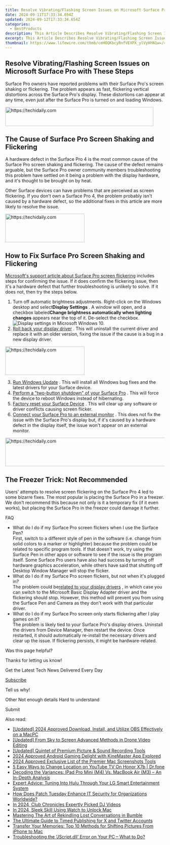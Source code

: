 ```yaml
---
title: Resolve Vibrating/Flashing Screen Issues on Microsoft Surface Pro with These Steps
date: 2024-09-11T17:33:34.654Z
updated: 2024-09-12T17:33:34.654Z
categories:
  - BestProducts
description: This Article Describes Resolve Vibrating/Flashing Screen Issues on Microsoft Surface Pro with These Steps
excerpt: This Article Describes Resolve Vibrating/Flashing Screen Issues on Microsoft Surface Pro with These Steps
thumbnail: https://www.lifewire.com/thmb/ceHOQKbcyRnfVEXPX_ylVyHhN1w=/400x300/filters:no_upscale():max_bytes(150000):strip_icc():format(webp)/microsoft-surface-pro-4-screen-flickering-ee1196d402054d0889714deb16c989af.jpg
---
```


## Resolve Vibrating/Flashing Screen Issues on Microsoft Surface Pro with These Steps
 Surface Pro owners have reported problems with their Surface Pro's screen shaking or flickering. The problem appears as fast, flickering vertical distortions across the Surface Pro's display. These distortions can appear at any time, even just after the Surface Pro is turned on and loading Windows.

<!-- affiliate ads begin -->
<a href="https://aligracehair.sjv.io/c/5597632/2135404/19272" target="_top" id="2135404">
  <img src="//a.impactradius-go.com/display-ad/19272-2135404" border="0" alt="https://techidaily.com" width="468" height="60"/>
</a>
<img height="0" width="0" src="https://aligracehair.sjv.io/i/5597632/2135404/19272" style="position:absolute;visibility:hidden;" border="0" />
<!-- affiliate ads end -->

## The Cause of Surface Pro Screen Shaking and Flickering

 A hardware defect in the Surface Pro 4 is the most common cause of the Surface Pro screen shaking and flickering. The cause of the defect remains arguable, but the Surface Pro owner community members troubleshooting this problem have settled on it being a problem with the display hardware, and it's thought to be brought on by heat.

 Other Surface devices can have problems that are perceived as screen flickering. If you don't own a Surface Pro 4, the problem probably isn't caused by a hardware defect, so the additional fixes in this article are more likely to resolve the issue.

<!-- affiliate ads begin -->
<a href="https://aligracehair.sjv.io/c/5597632/2135354/19272" target="_top" id="2135354">
  <img src="//a.impactradius-go.com/display-ad/19272-2135354" border="0" alt="https://techidaily.com" width="250" height="90"/>
</a>
<img height="0" width="0" src="https://aligracehair.sjv.io/i/5597632/2135354/19272" style="position:absolute;visibility:hidden;" border="0" />
<!-- affiliate ads end -->

## How to Fix Surface Pro Screen Shaking and Flickering

[Microsoft's support article about Surface Pro screen flickering](https://support.microsoft.com/en-us/surface/surface-pro-4-screen-flickers-or-is-scrambled-e48e8b60-0426-4de8-5a58-0a8f5a72a5c4) includes steps for confirming the issue. If it does confirm the flickering issue, then it's a hardware defect that further troubleshooting is unlikely to solve. If it does not, then try the steps below.

1. Turn off automatic brightness adjustments. Right-click on the Windows desktop and select**Display Settings** . A window will open, and a checkbox labeled**Change brightness automatically when lighting changes** appears near the top of it. De-select the checkbox.  
![Display settings in Microsoft Windows 10.](https://www.lifewire.com/thmb/ReZ2XirBPkgMNJ2U0JdtvRoNjQE=/1500x0/filters:no_upscale():max_bytes(150000):strip_icc():format(webp)/A2-FixSurfaceProScreenShakingandFlickering-annotated-67bf52e272534991821edafbefd462eb.jpg)
2. [Roll back your display driver](https://www.lifewire.com/how-to-roll-back-a-driver-in-windows-2619217) . This will uninstall the current driver and replace it with an older version, fixing the issue if the cause is a bug in a new display driver.

<!-- affiliate ads begin -->
<a href="https://bluettius.sjv.io/c/5597632/2139107/17108" target="_top" id="2139107">
  <img src="//a.impactradius-go.com/display-ad/17108-2139107" border="0" alt="https://techidaily.com" width="250" height="90"/>
</a>
<img height="0" width="0" src="https://bluettius.sjv.io/i/5597632/2139107/17108" style="position:absolute;visibility:hidden;" border="0" />
<!-- affiliate ads end -->

3. [Run Windows Update](https://www.lifewire.com/how-to-check-for-install-windows-updates-2624596) . This will install all Windows bug fixes and the latest drivers for your Surface device.
4. [Perform a "two-button shutdown" of your Surface Pro](https://www.thewindowsclub.com/surface-pro-two-button-shutdown) . This will force the device to reboot Windows instead of hibernating.
5. [Factory reset your Surface Device](https://www.lifewire.com/how-to-factory-reset-surface-pro-laptop-book-4175122) . This will clear up any software or driver conflicts causing screen flicker.
6. [Connect your Surface Pro to an external monitor](https://www.lifewire.com/connect-surface-pro-to-a-monitor-5112683) . This does not fix the issue with the Surface Pro's display but, if it's caused by a hardware defect in the display itself, the issue won't appear on an external monitor.

<!-- affiliate ads begin -->
<a href="https://unicoeye.pxf.io/c/5597632/2134221/18498" target="_top" id="2134221">
  <img src="//a.impactradius-go.com/display-ad/18498-2134221" border="0" alt="https://techidaily.com" width="728" height="90"/>
</a>
<img height="0" width="0" src="https://unicoeye.pxf.io/i/5597632/2134221/18498" style="position:absolute;visibility:hidden;" border="0" />
<!-- affiliate ads end -->

## The Freezer Trick: Not Recommended

 Users' attempts to resolve screen flickering on the Surface Pro 4 led to some bizarre fixes. The most popular is placing the Surface Pro in a freezer. We don't recommend this because not only is it a temporary fix (if it even works), but placing the Surface Pro in the freezer could damage it further.

 FAQ

* What do I do if my Surface Pro screen flickers when I use the Surface Pen?  
 First, switch to a different style of pen in the software (i.e. change from solid colors to a marker or highlighter) because the problem could be related to specific program tools. If that doesn't work, try using the Surface Pen in other apps or software to see if the issue is the program itself. Some Surface Pro users have also had success by turning off hardware graphics acceleration, while others have said that shutting off Desktop Window Manager will stop the flicker.
* What do I do if my Surface Pro screen flickers, but not when it's plugged in?  
 The problem could be[related to your display drivers](https://answers.microsoft.com/en-us/surface/forum/all/surface-pro-2017-screen-flickers-when-on-battery/e91b8214-1a6b-4517-b9a9-3464ca270a1a) , in which case you can switch to the Microsoft Basic Display Adapter driver and the flickering should stop. However, this method will prevent you from using the Surface Pen and Camera as they don't work with that particular driver.
* What do I do if my Surface Pro screen only starts flickering after I play games on it?  
 The problem is likely tied to your Surface Pro's display drivers. Uninstall the drivers from Device Manager, then restart the device. Once restarted, it should automatically re-install the necessary drivers and clear up the issue. If flickering persists, it might be hardware-related.

Was this page helpful?

Thanks for letting us know!

 Get the Latest Tech News Delivered Every Day

[Subscribe](https://www.lifewire.com/#)

Tell us why!

 Other  Not enough details  Hard to understand

 Submit

<ins class="adsbygoogle"
     style="display:block"
     data-ad-format="autorelaxed"
     data-ad-client="ca-pub-7571918770474297"
     data-ad-slot="1223367746"></ins>

<ins class="adsbygoogle"
     style="display:block"
     data-ad-client="ca-pub-7571918770474297"
     data-ad-slot="8358498916"
     data-ad-format="auto"
     data-full-width-responsive="true"></ins>

<span class="atpl-alsoreadstyle">Also read:</span>
<div><ul>
<li><a href="https://screen-recording.techidaily.com/updated-2024-approved-download-install-and-utilize-obs-effectively-on-a-macpc/"><u>[Updated] 2024 Approved Download, Install, and Utilize OBS Effectively on a MacPC</u></a></li>
<li><a href="https://some-knowledge.techidaily.com/updated-from-sky-to-screen-advanced-methods-in-drone-video-editing/"><u>[Updated] From Sky to Screen Advanced Methods in Drone Video Editing</u></a></li>
<li><a href="https://extra-guidance.techidaily.com/updated-quintet-of-premium-picture-and-sound-recording-tools/"><u>[Updated] Quintet of Premium Picture & Sound Recording Tools</u></a></li>
<li><a href="https://fox-access.techidaily.com/2024-approved-android-gaming-delight-with-kinemaster-app-explored/"><u>2024 Approved Android Gaming Delight with KineMaster App Explored</u></a></li>
<li><a href="https://screen-sharing-recording.techidaily.com/2024-approved-exclusive-list-of-the-premier-mac-screenshots-tools/"><u>2024 Approved Exclusive List of the Premier Mac Screenshots Tools</u></a></li>
<li><a href="https://location-fake.techidaily.com/5-easy-ways-to-change-location-on-youtube-tv-on-honor-x7b-drfone-by-drfone-virtual-android/"><u>5 Easy Ways to Change Location on YouTube TV On Honor X7b | Dr.fone</u></a></li>
<li><a href="https://techtrends.techidaily.com/decoding-the-variances-ipad-pro-mini-m4-vs-macbook-air-m3-an-in-depth-analysis/"><u>Decoding the Variances: IPad Pro Mini (M4) Vs. MacBook Air (M3) – An In-Depth Analysis</u></a></li>
<li><a href="https://techtrends.techidaily.com/expert-advice-tuning-into-hulu-through-your-lg-smart-entertainment-system/"><u>Expert Advice: Tuning Into Hulu Through Your LG Smart Entertainment System</u></a></li>
<li><a href="https://techtrends.techidaily.com/how-does-patch-tuesday-enhance-it-security-for-organizations-worldwide/"><u>How Does Patch Tuesday Enhance IT Security for Organizations Worldwide?</u></a></li>
<li><a href="https://youtube-videos.techidaily.com/in-2024-club-chronicles-expertly-picked-dj-videos/"><u>In 2024, Club Chronicles Expertly Picked DJ Videos</u></a></li>
<li><a href="https://article-helps.techidaily.com/in-2024-sleek-skill-using-watch-to-unlock-mac/"><u>In 2024, Sleek Skill Using Watch to Unlock Mac</u></a></li>
<li><a href="https://techtrends.techidaily.com/mastering-the-art-of-rekindling-lost-conversations-in-bumble/"><u>Mastering The Art of Rekindling Lost Conversations in Bumble</u></a></li>
<li><a href="https://techtrends.techidaily.com/the-ultimate-guide-to-timed-publishing-for-x-and-twitter-accounts/"><u>The Ultimate Guide to Timed Publishing for X and Twitter Accounts</u></a></li>
<li><a href="https://some-guidance.techidaily.com/transfer-your-memories-top-10-methods-for-shifting-pictures-from-iphone-to-mac/"><u>Transfer Your Memories: Top 10 Methods for Shifting Pictures From iPhone to Mac</u></a></li>
<li><a href="https://techtrends.techidaily.com/troubleshooting-the-jscriptdll-error-on-your-pc-what-to-do/"><u>Troubleshooting the ‘JScript.dll’ Error on Your PC – What to Do?</u></a></li>
</ul></div>

